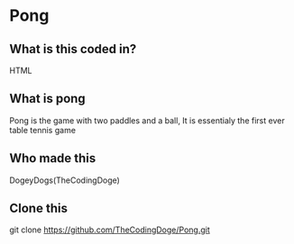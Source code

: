 # Pong


## What is this coded in?
HTML

## What is pong
Pong is the game with two paddles and a ball,
It is essentialy the first ever table tennis game

## Who made this
DogeyDogs(TheCodingDoge)

## Clone this
git clone https://github.com/TheCodingDoge/Pong.git

